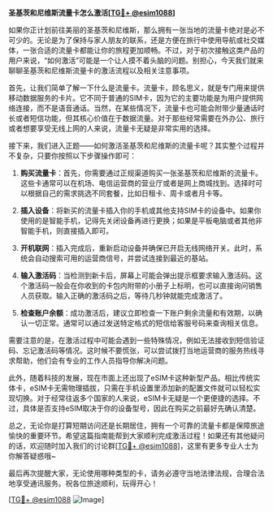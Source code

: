 **圣基茨和尼维斯流量卡怎么激活[[TG💪+ @esim1088](https://t.me/s/esim1088)]**

如果你正计划前往美丽的圣基茨和尼维斯，那么拥有一张当地的流量卡绝对是必不可少的。无论是为了保持与家人朋友的联系，还是方便在旅行中使用导航或社交媒体，一张合适的流量卡都能让你的旅程更加顺畅。不过，对于初次接触这类产品的用户来说，“如何激活”可能是一个让人摸不着头脑的问题。别担心，今天我们就来聊聊圣基茨和尼维斯流量卡的激活流程以及相关注意事项。

首先，让我们简单了解一下什么是流量卡。流量卡，顾名思义，就是专门用来提供移动数据服务的卡片。它不同于普通的SIM卡，因为它的主要功能是为用户提供网络连接，而不是语音通话。当然，在某些情况下，流量卡也可能会附带少量通话时长或者短信功能，但其核心价值在于数据流量。对于那些经常需要在外办公、旅行或者想要享受无线上网的人来说，流量卡无疑是非常实用的选择。

接下来，我们进入正题——如何激活圣基茨和尼维斯的流量卡呢？其实整个过程并不复杂，只要你按照以下步骤操作即可：

1. **购买流量卡**：首先，你需要通过正规渠道购买一张圣基茨和尼维斯的流量卡。这些卡通常可以在机场、电信运营商的营业厅或者是网上商城找到。选择时可以根据自己的需求挑选不同套餐，比如日租卡、周卡或者月卡等。

2. **插入设备**：将新买的流量卡插入你的手机或其他支持SIM卡的设备中。如果你使用的是智能手机，记得先关闭设备再进行更换；如果是平板电脑或者其他非智能手机，则直接插入即可。

3. **开机联网**：插入完成后，重新启动设备并确保已开启无线网络开关。此时，系统会自动搜索可用的运营商信号，并尝试连接到最近的基站。

4. **输入激活码**：当检测到新卡后，屏幕上可能会弹出提示框要求输入激活码。这个激活码一般会在你收到的卡包内附带的小册子上标明，也可以直接询问销售人员获取。输入正确的激活码之后，等待几秒钟就能完成激活了。

5. **检查账户余额**：成功激活后，建议立即检查一下账户剩余流量和有效期，以确认一切正常。通常可以通过发送特定格式的短信给客服号码来查询相关信息。

需要注意的是，在激活过程中可能会遇到一些特殊情况，例如无法接收到短信验证码、忘记激活码等情况。这时候不要慌张，可以尝试拨打当地运营商的服务热线寻求帮助，他们会有专业的工作人员指导你解决问题。

此外，随着科技的发展，现在市面上还出现了eSIM卡这种新型产品。相比传统实体卡，eSIM卡无需物理插拔，只需在手机设置里添加新的配置文件就可以轻松实现切换。对于经常往返多个国家的人来说，eSIM卡无疑是一个更便捷的选择。不过，具体是否支持eSIM取决于你的设备型号，因此在购买之前最好先确认清楚。

总之，无论你是打算短期访问还是长期居住，拥有一个可靠的流量卡都是保障旅途愉快的重要环节。希望这篇指南能帮到大家顺利完成激活过程！如果还有其他疑问的话，欢迎随时加入我们的讨论群[[TG💪+ @esim1088](https://t.me/s/esim1088)]，这里有更多专业人士为你解答疑惑哦~

最后再次提醒大家，无论使用哪种类型的卡，请务必遵守当地法律法规，合理合法地享受通讯服务。祝各位旅途顺利，玩得开心！

[[TG💪+ @esim1088](https://t.me/s/esim1088) ![Image](https://i.postimg.cc/4NQfJmqS/Snipaste-2025-05-13-00-14-12.png)]